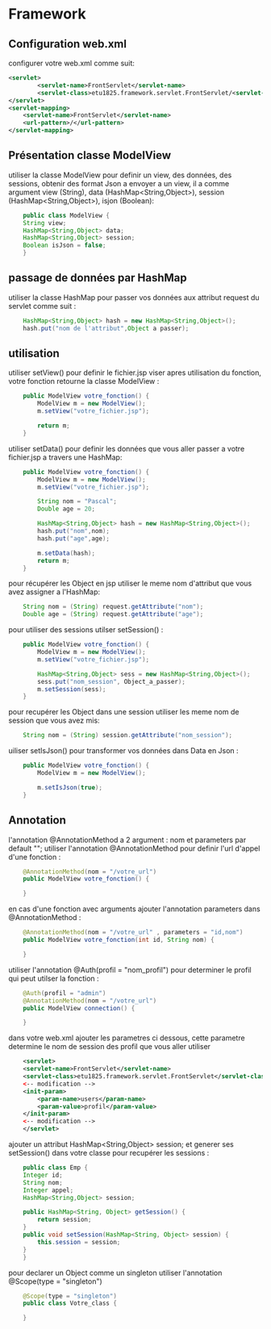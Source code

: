 
# Framework




## Configuration web.xml
configurer votre web.xml comme suit:

```xml
<servlet>
        <servlet-name>FrontServlet</servlet-name>
        <servlet-class>etu1825.framework.servlet.FrontServlet/<servlet-class>
</servlet>
<servlet-mapping>
    <servlet-name>FrontServlet</servlet-name>
    <url-pattern>/</url-pattern>
</servlet-mapping>
```
## Présentation classe ModelView
utiliser la classe ModelView pour definir un view, des données, des sessions, obtenir des format Json a envoyer a un view, il a comme argument view (String), data (HashMap<String,Object>), session (HashMap<String,Object>), isjon (Boolean):

```java
    public class ModelView {
    String view;
    HashMap<String,Object> data;
    HashMap<String,Object> session;
    Boolean isJson = false;
    }
```
## passage de données par HashMap
utiliser la classe HashMap pour passer vos données aux attribut request du servlet comme suit :

```java
    HashMap<String,Object> hash = new HashMap<String,Object>();
    hash.put("nom de l'attribut",Object a passer);
```
## utilisation
utiliser setView() pour definir le fichier.jsp viser apres utilisation du fonction, votre fonction retourne la classe ModelView :
```java
    public ModelView votre_fonction() {
        ModelView m = new ModelView();
        m.setView("votre_fichier.jsp");

        return m;
    }
```
utiliser setData() pour definir les données que vous aller passer a votre fichier.jsp a travers une HashMap:
```java
    public ModelView votre_fonction() {
        ModelView m = new ModelView();
        m.setView("votre_fichier.jsp");

        String nom = "Pascal";
        Double age = 20;

        HashMap<String,Object> hash = new HashMap<String,Object>();
        hash.put("nom",nom);
        hash.put("age",age);

        m.setData(hash);
        return m;
    }
```
pour récupérer les Object en jsp utiliser le meme nom d'attribut que vous avez assigner a l'HashMap:
```java
    String nom = (String) request.getAttribute("nom");
    Double age = (String) request.getAttribute("age");
```
pour utiliser des sessions utilser setSession() :
```java
    public ModelView votre_fonction() {
        ModelView m = new ModelView();
        m.setView("votre_fichier.jsp");

        HashMap<String,Object> sess = new HashMap<String,Object>();
        sess.put("nom_session", Object_a_passer);
        m.setSession(sess);
    }
```
pour recupérer les Object dans une session utiliser les meme nom de session que vous avez mis:
```java
    String nom = (String) session.getAttribute("nom_session");
```
uiliser setIsJson() pour transformer vos données dans Data en Json :
```java
    public ModelView votre_fonction() {
        ModelView m = new ModelView();

        m.setIsJson(true);
    }
```
## Annotation
l'annotation @AnnotationMethod a 2 argument : nom et parameters par default "";
utiliser l'annotation @AnnotationMethod pour definir l'url d'appel d'une fonction :
```java
    @AnnotationMethod(nom = "/votre_url")
    public ModelView votre_fonction() {

    }
```
en cas d'une fonction avec arguments ajouter l'annotation parameters dans @AnnotationMethod :
```java
    @AnnotationMethod(nom = "/votre_url" , parameters = "id,nom")
    public ModelView votre_fonction(int id, String nom) {

    }
```
utiliser l'annotation @Auth(profil = "nom_profil") pour determiner le profil qui peut utilser la fonction :
```java
    @Auth(profil = "admin")
    @AnnotationMethod(nom = "/votre_url")
    public ModelView connection() {

    }
```
dans votre web.xml ajouter les parametres ci dessous, cette parametre determine le nom de session des profil que vous aller utiliser
```xml
    <servlet>
    <servlet-name>FrontServlet</servlet-name>
    <servlet-class>etu1825.framework.servlet.FrontServlet</servlet-class>
    <-- modification --> 
    <init-param>
        <param-name>users</param-name>
        <param-value>profil</param-value>
    </init-param>
    <-- modification -->
    </servlet>
```
ajouter un attribut HashMap<String,Object> session; et generer ses setSession() dans votre classe pour recupérer les sessions :
```java
    public class Emp {
    Integer id;
    String nom;
    Integer appel;
    HashMap<String,Object> session;

    public HashMap<String, Object> getSession() {
        return session;
    }
    public void setSession(HashMap<String, Object> session) {
        this.session = session;
    }
    }
```
pour declarer un Object comme un singleton utiliser l'annotation @Scope(type = "singleton")
```java 
    @Scope(type = "singleton")
    public class Votre_class {

    }
```
